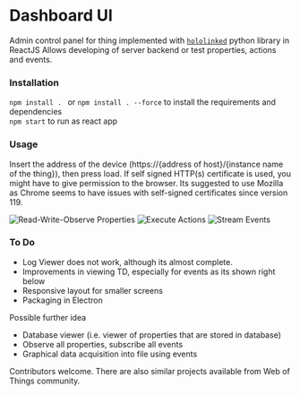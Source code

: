 # Dashboard UI

Admin control panel for thing implemented with [`hololinked`](https://github.com/VigneshVSV/hololinked) python library in ReactJS
Allows developing of server backend or test properties, actions and events. 

### Installation

```npm install . ``` or ```npm install . --force``` to install the requirements and dependencies <br/>
```npm start``` to run as react app <br/>

### Usage

Insert the address of the device (https://{address of host}/{instance name of the thing}), then press load. If self signed
HTTP(s) certificate is used, you might have to give permission to the browser. Its suggested to use Mozilla as Chrome seems
to have issues with self-signed certificates since version 119. 

![Read-Write-Observe Properties](readme-assets/properties.png)
![Execute Actions](readme-assets/actions.png)
![Stream Events](readme-assets/events.png)

### To Do

- Log Viewer does not work, although its almost complete. 
- Improvements in viewing TD, especially for events as its shown right below 
- Responsive layout for smaller screens
- Packaging in Electron

Possible further idea
- Database viewer (i.e. viewer of properties that are stored in database)
- Observe all properties, subscribe all events
- Graphical data acquisition into file using events

Contributors welcome. There are also similar projects available from Web of Things community. 
